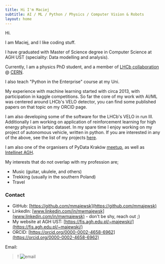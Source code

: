 ```yaml
---
title: Hi I'm Maciej
subtitle: AI / ML / Python / Physics / Computer Vision & Robots
layout: home
---
```


Hi.

I am Maciej, and I like coding stuff.

I have graduated with Master of Science degree in Computer Science at AGH UST (speciality: Data modelling and analysis).

Currently, I am a physics PhD student, and a member of [LHCb collaboration](http://lhcb.web.cern.ch/) @ [CERN](https://home.cern/).

I also teach "Python in the Enterprise" course at my Uni.

My experience with machine learning started with circa 2013, with participation in kaggle competitions.
So far the core of my work with AI/ML was centered around LHCb's VELO detector, you can find some published papers on that topic on my ORCID page.

I am also developing some of the software for the LHCb's VELO in run III.
Additionally I am working on application of reinforcement learning for high energy physics in lartpc dataset.
In my spare time I enjoy working on my project of autonomous vehicle, written in python.
If you are interested in any of the above, see the list of my projects [here](https://mmajewsk.github.io/projects/). 

I am also one of the organisers of PyData Kraków [meetup](https://www.meetup.com/pl-PL/PyData-Krakow/), as well as [Intellinet AGH](http://www.intelli-net.agh.edu.pl/forum-intelli-net/).

My interests that do not overlap with my profession are;
- Music (guitar, ukulele, and others)
- Trekking (usually in the southern Poland)
- Travel 

### Contact

- GitHub: [https://github.com/mmajewsk](https://github.com/mmajewsk)
- LinkedIn: [www.linkedin.com/in/mwmajewsk](www.linkedin.com/in/mwmajewsk) - don't be shy, reach out ;)
- My website at AGH UST: [https://fis.agh.edu.pl/~majewski/](https://fis.agh.edu.pl/~majewski/)
- ORCID: [https://orcid.org/0000-0002-4658-6962](https://orcid.org/0000-0002-4658-6962)

Email:
>! ![email](https://i.imgur.com/EDjLEXK.png)

